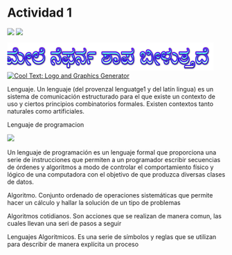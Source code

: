 # Actividad 1

![](http://www.bettshow.com/library_5/1738756_assocImage_2.png?rndUUID=935D8560-F6D9-649D-B65F22B5D35C8F97)
![](http://media.comicbook.com/2017/07/urgot-1008777.jpg)

<a href="https://cooltext.com"><img src="cooltext335134913593272.png" width="477" height="65" alt="T E M P L E T E" /></a>
<a href="http://cooltext.com" target="_top"><img src="https://cooltext.com/images/ct_pixel.gif" width="80" height="15" alt="Cool Text: Logo and Graphics Generator" border="0" /></a>

Lenguaje.
Un lenguaje (del provenzal lenguatge1​ y del latín lingua) es un sistema de comunicación estructurado para el que existe un contexto de uso y ciertos principios combinatorios formales. Existen contextos tanto naturales como artificiales.

Lenguaje de programacion

![](https://upload.wikimedia.org/wikipedia/commons/thumb/d/d0/Classes_and_Methods.png/300px-Classes_and_Methods.png)

Un lenguaje de programación es un lenguaje formal que proporciona una serie de instrucciones que permiten a un programador escribir secuencias de órdenes y algoritmos a modo de controlar el comportamiento físico y lógico de una computadora con el objetivo de que produzca diversas clases de datos.

Algoritmo.
Conjunto ordenado de operaciones sistemáticas que permite hacer un cálculo y hallar la solución de un tipo de problemas

Algoritmos cotidianos.
Son acciones que se realizan de manera comun, las cuales llevan una seri de pasos a seguir

Lenguajes Algoritmicos.
Es una serie de símbolos y reglas que se utilizan para describir de manera explícita un proceso
